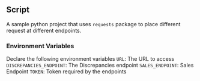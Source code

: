 ## Script

A sample python project that uses `requests` package to place different request at different endpoints.

### Environment Variables 
Declare the following environment variables 
`URL`: The URL to access
`DISCREPANCIES_ENDPOINT`: The Discrepancies endpoint
`SALES_ENDPOINT`: Sales Endpoint
`TOKEN`: Token required by the endpoints
